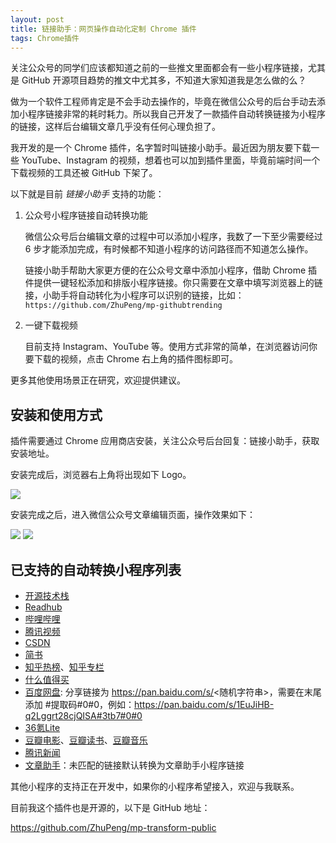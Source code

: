 ```yaml
---
layout: post
title: 链接助手：网页操作自动化定制 Chrome 插件
tags: Chrome插件
---
```


关注公众号的同学们应该都知道之前的一些推文里面都会有一些小程序链接，尤其是 GitHub 开源项目趋势的推文中尤其多，不知道大家知道我是怎么做的么？

做为一个软件工程师肯定是不会手动去操作的，毕竟在微信公众号的后台手动去添加小程序链接非常的耗时耗力。所以我自己开发了一款插件自动转换链接为小程序的链接，这样后台编辑文章几乎没有任何心理负担了。

我开发的是一个 Chrome 插件，名字暂时叫链接小助手。最近因为朋友要下载一些 YouTube、Instagram 的视频，想着也可以加到插件里面，毕竟前端时间一个下载视频的工具还被 GitHub 下架了。

以下就是目前 *链接小助手* 支持的功能：

1. 公众号小程序链接自动转换功能

   微信公众号后台编辑文章的过程中可以添加小程序，我数了一下至少需要经过 6 步才能添加完成，有时候都不知道小程序的访问路径而不知道怎么操作。

   链接小助手帮助大家更方便的在公众号文章中添加小程序，借助 Chrome 插件提供一键轻松添加和排版小程序链接。你只需要在文章中填写浏览器上的链接，小助手将自动转化为小程序可以识别的链接，比如：`https://github.com/ZhuPeng/mp-githubtrending`

2. 一键下载视频

   目前支持 Instagram、YouTube 等。使用方式非常的简单，在浏览器访问你要下载的视频，点击 Chrome 右上角的插件图标即可。

更多其他使用场景正在研究，欢迎提供建议。

## 安装和使用方式

插件需要通过 Chrome 应用商店安装，关注公众号后台回复：链接小助手，获取安装地址。

安装完成后，浏览器右上角将出现如下 Logo。

![](https://7465-test-3c9b5e-1258459492.tcb.qcloud.la/common/link-128.png)

安装完成之后，进入微信公众号文章编辑页面，操作效果如下：

![](https://7465-test-3c9b5e-1258459492.tcb.qcloud.la/common/wechat-editor.PNG)
![](https://7465-test-3c9b5e-1258459492.tcb.qcloud.la/common/wechat-xiaoguo.PNG)


## 已支持的自动转换小程序列表

* [开源技术栈](<https://github.com/ZhuPeng/mp-githubtrending>)
* [Readhub](https://readhub.cn/topics)
* [哔哩哔哩](https://www.bilibili.com/)
* [腾讯视频](https://v.qq.com/)
* [CSDN](https://blog.csdn.net/)
* [简书](https://www.jianshu.com/)
* [知乎热榜](https://www.zhihu.com)、[知乎专栏](https://zhuanlan.zhihu.com)
* [什么值得买](https://www.smzdm.com)
* [百度网盘](https://pan.baidu.com): 分享链接为 https://pan.baidu.com/s/<随机字符串>，需要在末尾添加 #提取码#0#0，例如：https://pan.baidu.com/s/1EuJiHB-q2Lggrt28cjQISA#3tb7#0#0 
* [36氪Lite](https://36kr.com)
* [豆瓣电影](https://movie.douban.com/)、[豆瓣读书](https://book.douban.com/)、[豆瓣音乐](https://music.douban.com/)
* [腾讯新闻](https://new.qq.com/)
* [文章助手](https://linux.cn/article-10838-1.html)：未匹配的链接默认转换为文章助手小程序链接

其他小程序的支持正在开发中，如果你的小程序希望接入，欢迎与我联系。

目前我这个插件也是开源的，以下是 GitHub 地址：

https://github.com/ZhuPeng/mp-transform-public